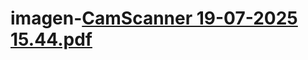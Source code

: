 # imagen-[CamScanner 19-07-2025 15.44.pdf](https://github.com/user-attachments/files/21330816/CamScanner.19-07-2025.15.44.pdf)
